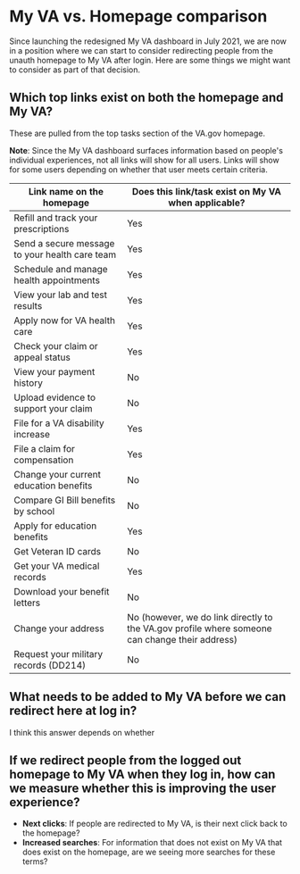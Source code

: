 # My VA vs. Homepage comparison

Since launching the redesigned My VA dashboard in July 2021, we are now in a position where we can start to consider redirecting people from the unauth homepage to My VA after login. Here are some things we might want to consider as part of that decision.

## Which top links exist on both the homepage and My VA?

These are pulled from the top tasks section of the VA.gov homepage.

**Note**: Since the My VA dashboard surfaces information based on people's individual experiences, not all links will show for all users. Links will show for some users depending on whether that user meets certain criteria.

|Link name on the homepage | Does this link/task exist on My VA when applicable?|
|--------------------------|------------------------------------|
|Refill and track your prescriptions | Yes |
|Send a secure message to your health care team | Yes |
|Schedule and manage health appointments | Yes |
|View your lab and test results | Yes |
|Apply now for VA health care| Yes |
|Check your claim or appeal status| Yes |
|View your payment history| No |
|Upload evidence to support your claim| No |
|File for a VA disability increase| Yes |
|File a claim for compensation| Yes |
|Change your current education benefits| No|
|Compare GI Bill benefits by school| No|
|Apply for education benefits| Yes|
|Get Veteran ID cards| No|
|Get your VA medical records| Yes|
|Download your benefit letters| No|
|Change your address| No (however, we do link directly to the VA.gov profile where someone can change their address)|
|Request your military records (DD214)| No|

## What needs to be added to My VA before we can redirect here at log in?

I think this answer depends on whether

## If we redirect people from the logged out homepage to My VA when they log in, how can we measure whether this is improving the user experience?

- **Next clicks**: If people are redirected to My VA, is their next click back to the homepage?
- **Increased searches**: For information that does not exist on My VA that does exist on the homepage, are we seeing more searches for these terms?
